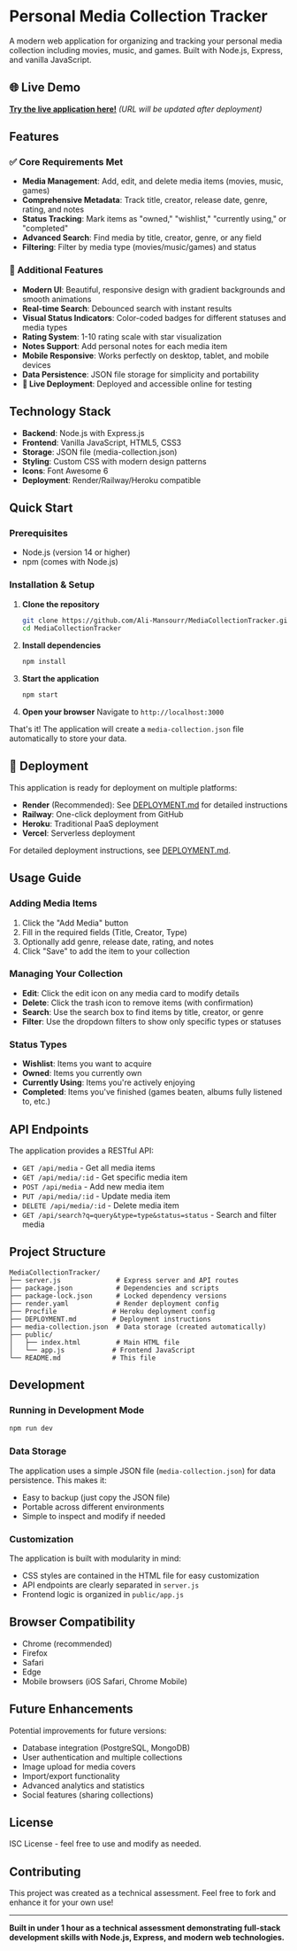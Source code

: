 # Personal Media Collection Tracker

A modern web application for organizing and tracking your personal media collection including movies, music, and games. Built with Node.js, Express, and vanilla JavaScript.

## 🌐 Live Demo

**[Try the live application here!](https://your-app-name.onrender.com)** _(URL will be updated after deployment)_

## Features

### ✅ Core Requirements Met

- **Media Management**: Add, edit, and delete media items (movies, music, games)
- **Comprehensive Metadata**: Track title, creator, release date, genre, rating, and notes
- **Status Tracking**: Mark items as "owned," "wishlist," "currently using," or "completed"
- **Advanced Search**: Find media by title, creator, genre, or any field
- **Filtering**: Filter by media type (movies/music/games) and status

### 🎨 Additional Features

- **Modern UI**: Beautiful, responsive design with gradient backgrounds and smooth animations
- **Real-time Search**: Debounced search with instant results
- **Visual Status Indicators**: Color-coded badges for different statuses and media types
- **Rating System**: 1-10 rating scale with star visualization
- **Notes Support**: Add personal notes for each media item
- **Mobile Responsive**: Works perfectly on desktop, tablet, and mobile devices
- **Data Persistence**: JSON file storage for simplicity and portability
- **🚀 Live Deployment**: Deployed and accessible online for testing

## Technology Stack

- **Backend**: Node.js with Express.js
- **Frontend**: Vanilla JavaScript, HTML5, CSS3
- **Storage**: JSON file (media-collection.json)
- **Styling**: Custom CSS with modern design patterns
- **Icons**: Font Awesome 6
- **Deployment**: Render/Railway/Heroku compatible

## Quick Start

### Prerequisites

- Node.js (version 14 or higher)
- npm (comes with Node.js)

### Installation & Setup

1. **Clone the repository**

   ```bash
   git clone https://github.com/Ali-Mansourr/MediaCollectionTracker.git
   cd MediaCollectionTracker
   ```

2. **Install dependencies**

   ```bash
   npm install
   ```

3. **Start the application**

   ```bash
   npm start
   ```

4. **Open your browser**
   Navigate to `http://localhost:3000`

That's it! The application will create a `media-collection.json` file automatically to store your data.

## 🚀 Deployment

This application is ready for deployment on multiple platforms:

- **Render** (Recommended): See [DEPLOYMENT.md](DEPLOYMENT.md) for detailed instructions
- **Railway**: One-click deployment from GitHub
- **Heroku**: Traditional PaaS deployment
- **Vercel**: Serverless deployment

For detailed deployment instructions, see [DEPLOYMENT.md](DEPLOYMENT.md).

## Usage Guide

### Adding Media Items

1. Click the "Add Media" button
2. Fill in the required fields (Title, Creator, Type)
3. Optionally add genre, release date, rating, and notes
4. Click "Save" to add the item to your collection

### Managing Your Collection

- **Edit**: Click the edit icon on any media card to modify details
- **Delete**: Click the trash icon to remove items (with confirmation)
- **Search**: Use the search box to find items by title, creator, or genre
- **Filter**: Use the dropdown filters to show only specific types or statuses

### Status Types

- **Wishlist**: Items you want to acquire
- **Owned**: Items you currently own
- **Currently Using**: Items you're actively enjoying
- **Completed**: Items you've finished (games beaten, albums fully listened to, etc.)

## API Endpoints

The application provides a RESTful API:

- `GET /api/media` - Get all media items
- `GET /api/media/:id` - Get specific media item
- `POST /api/media` - Add new media item
- `PUT /api/media/:id` - Update media item
- `DELETE /api/media/:id` - Delete media item
- `GET /api/search?q=query&type=type&status=status` - Search and filter media

## Project Structure

```
MediaCollectionTracker/
├── server.js              # Express server and API routes
├── package.json           # Dependencies and scripts
├── package-lock.json      # Locked dependency versions
├── render.yaml            # Render deployment config
├── Procfile              # Heroku deployment config
├── DEPLOYMENT.md         # Deployment instructions
├── media-collection.json  # Data storage (created automatically)
├── public/
│   ├── index.html         # Main HTML file
│   └── app.js            # Frontend JavaScript
└── README.md             # This file
```

## Development

### Running in Development Mode

```bash
npm run dev
```

### Data Storage

The application uses a simple JSON file (`media-collection.json`) for data persistence. This makes it:

- Easy to backup (just copy the JSON file)
- Portable across different environments
- Simple to inspect and modify if needed

### Customization

The application is built with modularity in mind:

- CSS styles are contained in the HTML file for easy customization
- API endpoints are clearly separated in `server.js`
- Frontend logic is organized in `public/app.js`

## Browser Compatibility

- Chrome (recommended)
- Firefox
- Safari
- Edge
- Mobile browsers (iOS Safari, Chrome Mobile)

## Future Enhancements

Potential improvements for future versions:

- Database integration (PostgreSQL, MongoDB)
- User authentication and multiple collections
- Image upload for media covers
- Import/export functionality
- Advanced analytics and statistics
- Social features (sharing collections)

## License

ISC License - feel free to use and modify as needed.

## Contributing

This project was created as a technical assessment. Feel free to fork and enhance it for your own use!

---

**Built in under 1 hour as a technical assessment demonstrating full-stack development skills with Node.js, Express, and modern web technologies.**
